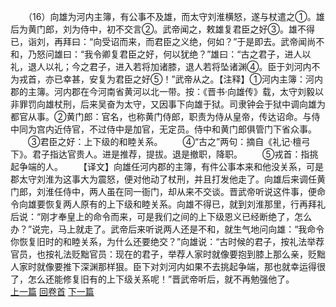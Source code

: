 　　（16）向雄为河内主簿，有公事不及雄，而太守刘淮横怒，遂与杖遣之①。雄后为黄门郎，刘为侍中，初不交言②。武帝闻之，敕雄复君臣之好③。雄不得已，诣刘，再拜曰：“向受诏而来，而君臣之义绝，何如？”于是即去。武帝闻尚不和，乃怒问雄曰：“我令卿复君臣之好，何以犹绝？”雄曰：“古之君子，进人以礼，退人以礼；今之君子，进入若将加诸膝，退人若将坠诸渊④。臣于刘河内不为戎首，亦已幸甚，安复为君臣之好⑤！”武帝从之。【注释】①河内主簿：河内郡的主簿。河内郡在今河南省黄河以北一带。按：《晋书·向雄传》载，太守刘毅以非罪罚向雄杖刑，后来吴奋为太守，又因事下向雄于狱。司隶钟会于狱中调向雄为都官从事。②黄门郎：官名，也称黄门侍郎，职责为侍从皇帝，传达诏命。与侍中同为宫内近侍官，不过侍中是加官，无定员。侍中和黄门郎俱管门下省众事。
　　③君臣之好：上下级的和睦关系。
　　④“古之”两句：摘自《礼记·檀弓下》。君子指达官贵人。进是推荐，提拔。退是撤职，降职。
　　⑤戎首：指挑起争端的人。
　　【译文】向雄任河内郡的主簿，有件公事本来和他没关系，可是郡太守刘淮为这事大为震怒，便对他动了杖刑，并且打发他走了。向雄后来调任黄门郎，刘淮任侍中，两人虽在同一衙门，却从来不交谈。晋武帝听说这件事，便命令向雄要恢复两人原有的上下级和睦关系。向雄不得已，就到刘淮那里，行再拜礼后说：“刚才奉皇上的命令而来，可是我们之间的上下级恩义已经断绝了，怎么办？”说完，马上就走了。武帝后来听说两人还是不和，就生气地问向雄：“我命令你恢复旧时的和睦关系，为什么还要绝交？”向雄说：“古时候的君子，按礼法举荐官员，也按礼法贬黜官员：现在的君子，举荐人家时就像要抱到膝上那么亲，贬黜人家时就像要推下深渊那样狠。臣下对刘河内如果不去挑起争端，那也就幸运得很了，怎么还能修复旧有的上下级关系呢！”晋武帝听后，就不再勉强他了。
<br>[上一篇](05_15) [回卷首](05_00) [下一篇](05_17)
